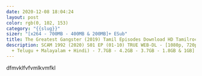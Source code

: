 ```yaml
---
date: 2020-12-08 18:04:24
layout: post
color: rgb(0, 102, 153)
category: "{{slug}}"
sizer: "[x264 - 700MB - 400MB & 200MB]+ ESub"
title: The Greatest Gangster (2019) Tamil Episodes Download HD Tamilrockers
description: SCAM 1992 (2020) S01 EP (01-10) TRUE WEB-DL - [1080p, 720p - (Tamil
  + Telugu + Malayalam + Hindi) - 7.7GB - 4.2GB - 3.7GB - 1.8GB & 1GB] - ESub
---
```

dfmvklfvfvmlkvmfkl